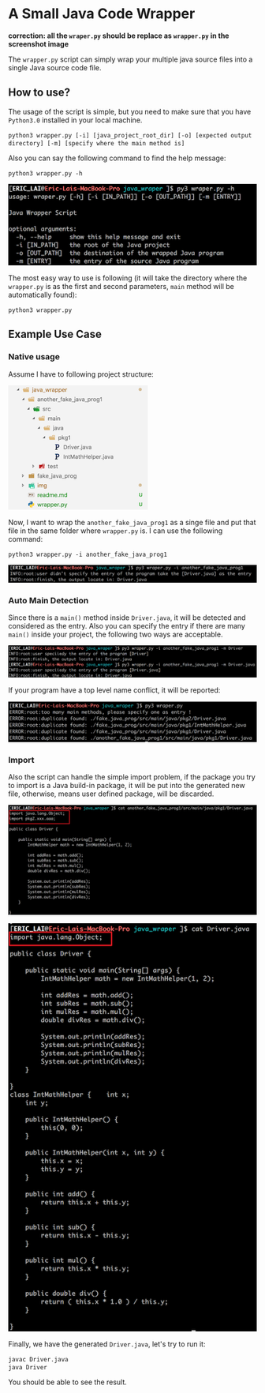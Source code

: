 # A Small Java Code Wrapper

**correction: all the `wraper.py` should be replace as `wrapper.py` in the screenshot image**

The `wrapper.py` script can simply wrap your multiple java source files into a single Java source code file.

## How to use?

The usage of the script is simple, but you need to make sure that you have `Python3.0` installed in your local machine.

```
python3 wrapper.py [-i] [java_project_root_dir] [-o] [expected output directory] [-m] [specify where the main method is]
```

Also you can say the following command to find the help message:

```
python3 wrapper.py -h
```

![help message](img/java_wrapper_help.png)

The most easy way to use is following (it will take the directory where the `wrapper.py` is as the first and second parameters, `main` method will be automatically found):

```
python3 wrapper.py
```

## Example Use Case

### Native usage

Assume I have to following project structure:

![directory structure](img/dir_struct.png)

Now, I want to wrap the `another_fake_java_prog1` as a singe file and put that file in the same folder where `wrapper.py` is. I can use the following command:

```
python3 wrapper.py -i another_fake_java_prog1
```

![wrap another_fake_java_prog1](img/auto_entry.png)

### Auto Main Detection

Since there is a `main()` method inside `Driver.java`, it will be detected and considered as the entry. Also you can specify the entry if there are many `main()` inside your project, the following two ways are acceptable.

![wrap another_fake_java_prog1](img/user_entry.png)

If your program have a top level name conflict, it will be reported:

![too many mains](img/duplicate_main.png)

### Import

Also the script can handle the simple import problem, if the package you try to import is a Java build-in package, it will be put into the generated new file, otherwise, means user defined package, will be discarded.

![package example1](img/import.png)

![package example2](img/import_out.png)

Finally, we have the generated `Driver.java`, let's try to run it:

```
javac Driver.java
java Driver
```

You should be able to see the result.
